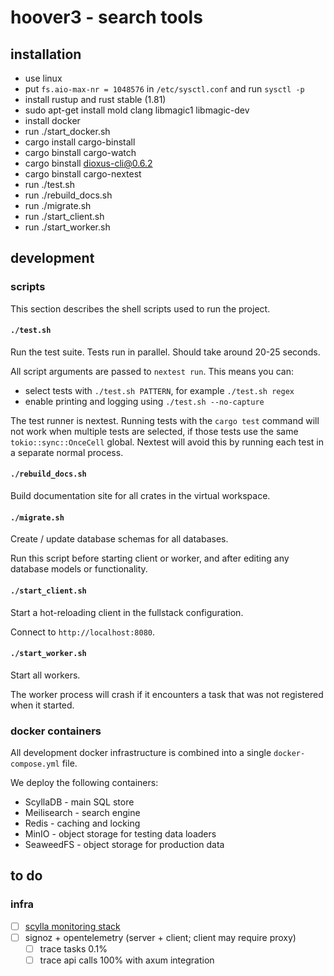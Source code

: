 # hoover3 - search tools

## installation

- use linux
- put `fs.aio-max-nr = 1048576` in `/etc/sysctl.conf` and run `sysctl -p`
- install rustup and rust stable (1.81)
- sudo apt-get install mold clang libmagic1 libmagic-dev
- install docker
- run ./start_docker.sh
- cargo install cargo-binstall
- cargo binstall cargo-watch
- cargo binstall dioxus-cli@0.6.2
- cargo binstall cargo-nextest
- run ./test.sh
- run ./rebuild_docs.sh
- run ./migrate.sh
- run ./start_client.sh
- run ./start_worker.sh

## development

### scripts

This section describes the shell scripts used to run the project.

#### `./test.sh`

Run the test suite. Tests run in parallel. Should take around 20-25 seconds.

All script arguments are passed to `nextest run`. This means you can:

- select tests with `./test.sh PATTERN`, for example `./test.sh regex`
- enable printing and logging using `./test.sh --no-capture`

The test runner is nextest. Running tests with the `cargo test`
command will not work when multiple tests are selected, if those
tests use the same `tokio::sync::OnceCell` global. Nextest will avoid
this by running each test in a separate normal process.

#### `./rebuild_docs.sh`

Build documentation site for all crates in the virtual workspace.

#### `./migrate.sh`

Create / update database schemas for all databases.

Run this script before starting client or worker,
and after editing any database models or functionality.

#### `./start_client.sh`

Start a hot-reloading client in the fullstack configuration.

Connect to `http://localhost:8080`.

#### `./start_worker.sh`

Start all workers.

The worker process will crash if it encounters a task that was not registered when it started.

### docker containers

All development docker infrastructure is combined into a single `docker-compose.yml` file.

We deploy the following containers:

- ScyllaDB - main SQL store
- Meilisearch - search engine
- Redis - caching and locking
- MinIO - object storage for testing data loaders
- SeaweedFS - object storage for production data

## to do

### infra
- [ ] [scylla monitoring stack](https://github.com/scylladb/scylla-monitoring.git)
- [ ] signoz + opentelemetry (server + client; client may require proxy)
    - [ ] trace tasks 0.1%
    - [ ] trace api calls 100% with axum integration